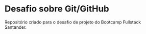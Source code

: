 # Desafio sobre Git/GitHub 
Repositório criado para o desafio de projeto do Bootcamp Fullstack Santander. 
